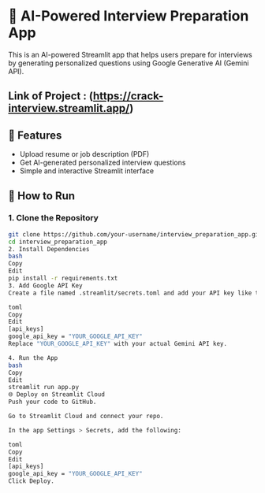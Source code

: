 # 🎯 AI-Powered Interview Preparation App

This is an AI-powered Streamlit app that helps users prepare for interviews by generating personalized questions using Google Generative AI (Gemini API).

## Link of Project : (https://crack-interview.streamlit.app/)

## 🔧 Features

- Upload resume or job description (PDF)
- Get AI-generated personalized interview questions
- Simple and interactive Streamlit interface

## 🚀 How to Run

### 1. Clone the Repository
```bash
git clone https://github.com/your-username/interview_preparation_app.git
cd interview_preparation_app
2. Install Dependencies
bash
Copy
Edit
pip install -r requirements.txt
3. Add Google API Key
Create a file named .streamlit/secrets.toml and add your API key like this:

toml
Copy
Edit
[api_keys]
google_api_key = "YOUR_GOOGLE_API_KEY"
Replace "YOUR_GOOGLE_API_KEY" with your actual Gemini API key.

4. Run the App
bash
Copy
Edit
streamlit run app.py
🌐 Deploy on Streamlit Cloud
Push your code to GitHub.

Go to Streamlit Cloud and connect your repo.

In the app Settings > Secrets, add the following:

toml
Copy
Edit
[api_keys]
google_api_key = "YOUR_GOOGLE_API_KEY"
Click Deploy.
